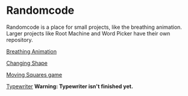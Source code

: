 # Randomcode

Randomcode is a place for small projects, like the breathing animation. Larger projects like Root Machine and Word Picker have their own repository.

[Breathing Animation](https://www.johanneschan.com/breathing.html "Go to Breathing Animation")

[Changing Shape](https://www.johanneschan.com/shapes.html "Go to Changing Shape")

[Moving Squares game](https://www.johanneschan.com/moving-squares.html "Go to Moving Squares")

[Typewriter](https://www.johanneschan.com/typewriter/typewriter.html "Go to Typewriter")
__Warning: Typewriter isn't finished yet.__
